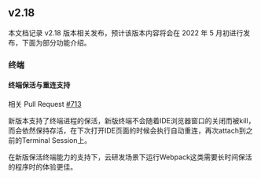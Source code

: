 ## v2.18

本文档记录 v2.18 版本相关发布，预计该版本内容将会在 2022 年 5 月初进行发布，下面为部分功能介绍。

### 终端

#### 终端保活与重连支持
相关 Pull Request [#713](https://github.com/opensumi/core/pull/713)

新版本支持了终端进程的保活，新版终端不会随着IDE浏览器窗口的关闭而被kill，而会依然保持存活，在下次打开IDE页面的时候会执行自动重连，再次attach到之前的Terminal Session上。

在新版保活终端能力的支持下，云研发场景下运行Webpack这类需要长时间保活的程序时的体验更佳。

